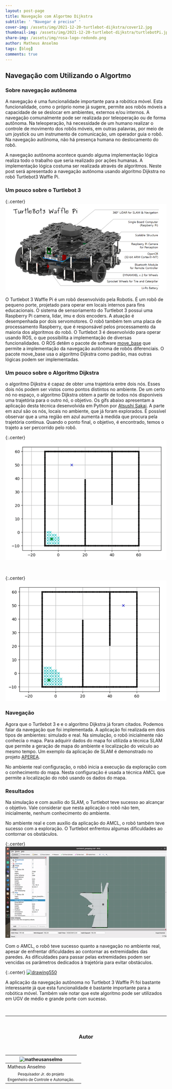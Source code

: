 ```yaml
---
layout: post-page
title: Navegação com Algortmo Dijkstra
subtitle: ' "Navegar é preciso" '
cover-img: /assets/img/2021-12-20-turtlebot-dijkstra/cover12.jpg
thumbnail-img: /assets/img/2021-12-20-turtlebot-dijkstra/turtlebotPi.jpg
share-img: /assets/img/rosa-logo-redondo.png
author: Matheus Anselmo
tags: [blog]
comments: true
---
```

## Navegação com Utilizando o Algortmo

### Sobre navegação autônoma

A navegação é uma funcionalidade importante para a robótica móvel. Esta funcionalidade, como o próprio nome já sugere, permite aos robôs móveis a capacidade de se deslocar em ambientes, externos e/ou internos. A navegação comunalmente pode ser realizada por teleoperação ou de forma autônoma. Na teleoperação, há necessidade de um humano realizar o controle de movimento dos robôs móveis, em outras palavras, por meio de um joystick ou um instrumento de comunicação, um operador  guia o robô. Na navegação autônoma, não há presença humana  no deslocamento do robô.
 
A navegação autônoma acontece quando alguma implementação lógica realiza todo o trabalho que seria realizado por ações humanas. A implementação lógica costuma ser realizada através de algoritmos. Neste post será apresentado a navegação autônoma usando algoritmo Dijkstra no robô Turtlebot3 Waffle Pi.


### Um pouco sobre o Turtlebot 3

{:.center}
[![drawing550](../assets/img/2021-12-20-turtlebot-dijkstra/turtlebot.png)](../assets/img/2021-12-20-turtlebot-dijkstra/turtlebot.png)

O Turtlebot 3 Waffle Pi é um robô desenvolvido pela Robotis. É um robô de
pequeno porte, projetado para operar em locais internos
para fins educacionais. O sistema de sensoriamento do Turtlebot 3 possui uma Raspberry Pi camera, lidar, imu e dois encoders. A atuação é desempenhada por dois servomotores. O robô também tem uma placa de processamento Raspberry, que é responsável pelos processamento da maioria dos algoritmos do robô. O Turtlebot 3 é desenvolvido para operar usando ROS, o que possibilita  a implementação de diversas  funcionalidades. O ROS detêm o pacote de software [move_base](http://wiki.ros.org/move_base) que permite a implementação da navegação autônoma de robôs diferenciais. O pacote move_base usa o algoritmo Dijkstra como padrão, mas outras lógicas podem ser implementadas. 

### Um pouco sobre o Algoritmo Dijkstra
 
o algoritmo Dijkstra é capaz de obter uma trajetória entre
dois nós. Esses dois nós podem ser vistos como pontos distintos no ambiente. De um certo nó no
espaço, o algoritmo Dijkstra obtem a partir de todos nós disponíveis uma trajetória para o outro nó, o objetivo. Os gifs abaixo apresentam a aplicação desta técnica desenvolvida em Python por [Atsushi Sakai](https://iopscience.iop.org/article/10.1088/1757-899X/705/1/012037/pdf). A parte em azul são os nós, locais no ambiente, que já
foram explorados. É possível observar que a uma região em azul aumenta à medida que procura pela trajetória continua. Quando o ponto final, o objetivo, é encontrado, temos o trajeto a ser percorrido pelo robô.

{:.center}
[![drawing550](../assets/img/2021-12-20-turtlebot-dijkstra/dij1.gif)](../assets/img/2021-12-20-turtlebot-dijkstra/dij1.gif)

<br>

{:.center}
[![drawing550](../assets/img/2021-12-20-turtlebot-dijkstra/dij2.gif)](../assets/img/2021-12-20-turtlebot-dijkstra/dij2.gif)
 


### Navegação
 
Agora  que o Turtlebot 3 e e o algoritmo Dijkstra já foram citados. Podemos falar da navegação que foi implementada. A aplicação foi realizada em dois tipos de ambientes: simulado e real. Na simulação, o robô inicialmente não conhecia o mapa. Para adquirir dados do mapa foi utilizda a técnica SLAM que permite a geração de mapa do ambiente e localização do veículo ao mesmo tempo. Um exemplo da aplicação de SLAM é demonstrado no projeto [APEREA](https://mhar-vell.github.io/rasc/2021-07-28-aperea-slam/).
 
No ambiente real configuração, o robô inicia a execução da exploração com o conhecimento do mapa. Nesta configuração é usada a técnica AMCL que permite a localização do robô usando os dados do mapa.


### Resultados
 
Na simulação e com auxílio do SLAM, o Turtlebot teve sucesso ao alcançar o objetivo. Vale considerar que nesta aplicação o robô não tem, inicialmente, nenhum conhecimento do ambiente.
 
 
No ambiente real e com auxílio da aplicação do AMCL, o robô também teve sucesso com a exploração. O Turtlebot enfrentou algumas dificuldades ao contornar os obstáculos.
 
{:.center}
[![drawing550](../assets/img/2021-12-20-turtlebot-dijkstra/turtle_waffle.gif)](../assets/img/2021-12-20-turtlebot-dijkstra/turtle_waffle.gif)
 
 
Com o AMCL, o robô teve sucesso quanto a navegação  no ambiente real, apesar de enfrentar dificuldades ao contornar as extremidades das paredes. As dificuldades para passar pelas extremidades podem ser vencidas os parâmetros dedicados à trajetória para evitar obstáculos.
 
{:.center}
[![drawing550](../assets/img/2021-12-20-turtlebot-dijkstra/real_waffle.gif)](../assets/img/2021-12-20-turtlebot-dijkstra/real_waffle.gif)
 
 
A aplicação da navegação autônoma no Turtlebot 3 Waffle Pi foi bastante interessante já que esta funcionalidade é bastante importante para a robótica móvel. Também vale notar que este algoritmo pode ser utilizados em UGV de médio e grande porte com sucesso. 


<br>


---------------------
<br>

<!-- autor -->
<center><h3 class="post-title">Autor</h3><br/></center>
<div class="row">
  <div class="col-xl-auto offset-xl-0 col-lg-4 offset-lg-0 center">
    <table class="table-borderless highlight">
      <thead>
        <tr>
          <th><img src="{{ 'assets/img/people/matheusanselmo-1.png' | relative_url }}" width="100" alt="matheusanselmo" class="img-fluid rounded-circle" /></th>
        </tr>
      </thead>
      <tbody>
        <tr class="font-weight-bolder" style="text-align: center margin-top: 0">
          <td>Matheus Anselmo</td>
        </tr>
        <tr style="text-align: center" >
          <td style="vertical-align: top"><small>Pesquisador Jr. do projeto <br>Engenheiro de Controle e Automação.</small></td>
          <td></td>
        </tr>
      </tbody>
    </table>
  </div>
</div>

<br>






